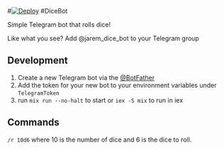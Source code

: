 #[![Deploy](https://www.herokucdn.com/deploy/button.svg)](https://heroku.com/deploy?template=https://github.com/ruined-soul/DiceBot)
#DiceBot

Simple Telegram bot that rolls dice!

Like what you see? Add @jarem_dice_bot to your Telegram group

## Development

1. Create a new Telegram bot via the [@BotFather](https://t.me/botfather)
2. Add the token for your new bot to your environment variables under `TelegramToken`
3. run `mix run --no-halt` to start or `iex -S mix` to run in iex

## Commands

`/r 10d6` where 10 is the number of dice and 6 is the dice to roll.
